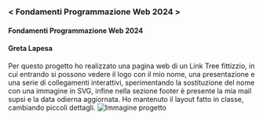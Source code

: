 ### < Fondamenti Programmazione Web 2024 >
#### Fondamenti Programmazione Web 2024
#### Greta Lapesa
Per questo progetto ho realizzato una pagina web di un Link Tree fittizzio, in cui entrando si possono vedere il logo con il mio nome, una presentazione e una serie di collegamenti interattivi, sperimentando la sostituzione del nome con una immagine in SVG, infine nella sezione footer è presente la mia mail supsi e la data odierna aggiornata. Ho mantenuto il layout fatto in classe, cambiando piccoli dettagli.
![Immagine progetto](https://raw.githubusercontent.com/zumatt/Fondamenti-Programmazione-Web-24/main/Attivit%C3%A0/Greta%20Lapensa/Progetto%20Finale/Greta_Lapesa.png)